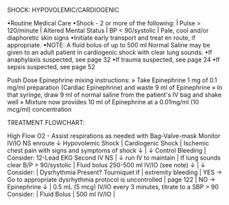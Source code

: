 SHOCK: HYPOVOLEMIC/CARDIOGENIC

•Routine Medical Care
•Shock - 2 or more of the following:
  Î Pulse > 120/minute
  Î Altered Mental Status
  Î BP < 90/systolic
  Î Pale, cool and/or diaphoretic skin signs
•Initiate early transport and treat en route, if appropriate.
•NOTE: A fluid bolus of up to 500 ml Normal Saline may be given to an adult patient in cardiogenic shock with clear lung sounds.
•If anaphylaxis suspected, see page 32
•If trauma suspected, see page 24
•If sepsis suspected, see page 52

Push Dose Epinephrine mixing instructions:
» Take Epinephrine 1 mg of 0.1 mg/ml preparation (Cardiac Epinephrine) and waste 9 ml of Epinephrine
» In that syringe, draw 9 ml of normal saline from the patient's IV bag and shake well
» Mixture now provides 10 ml of Epinephrine at a 0.01mg/ml (10 mcg/ml) concentration

TREATMENT FLOWCHART:

High Flow O2 - Assist respirations as needed with Bag-Valve-mask
Monitor
IV/IO NS enroute
↓
Hypovolemic Shock | Cardiogenic Shock
                    | Ischemic chest pain with signs and symptoms of shock
↓                   | ↓
Control Bleeding    | Consider: 12-Lead EKG
Second IV NS        | ↓
run IV to maintain  | If lung sounds clear
B/P > 90/systolic   | Fluid bolus 250-500 ml IV/IO (see note)
↓                   | ↓
Consider:           | Dysrhythmia Present?
Tourniquet if       |
extremity bleeding  | YES → Go to appropriate dysrhythmia protocol
is uncontrolled     |
page 122            | NO → Epinephrine
↓                   |      0.5 mL (5 mcg) IV/IO every 3 minutes, titrate to a SBP > 90
Consider:           |
Fluid Bolus         |
500 ml IV/IO        |

